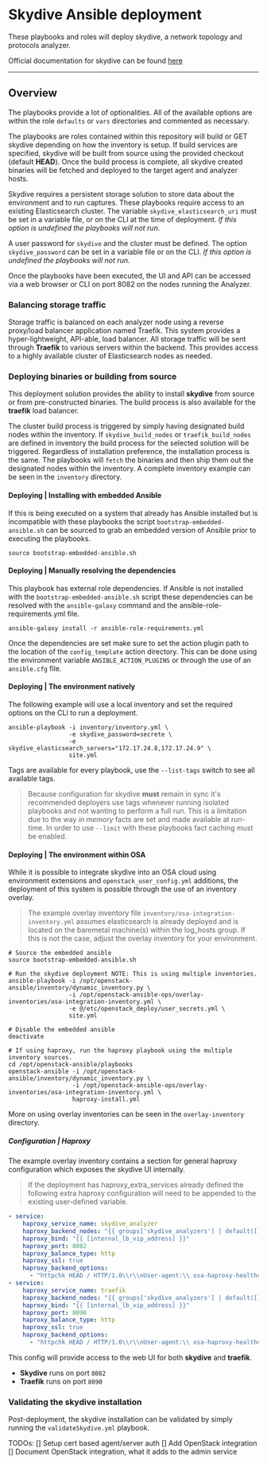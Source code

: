 # Skydive Ansible deployment

These playbooks and roles will deploy skydive, a network topology and protocols
analyzer.

Official documentation for skydive can be found [here](http://skydive.network/documentation/deployment#ansible)

----

## Overview

The playbooks provide a lot of optionalities. All of the available options are
within the role `defaults` or `vars` directories and commented as necessary.

The playbooks are roles contained within this repository will build or GET
skydive depending on how the inventory is setup. If build services are
specified, skydive will be built from source using the provided checkout
(default **HEAD**). Once the build process is complete, all skydive created
binaries will be fetched and deployed to the target agent and analyzer hosts.

Skydive requires a persistent storage solution to store data about the
environment and to run captures. These playbooks require access to an existing
Elasticsearch cluster. The variable `skydive_elasticsearch_uri` must be set in a
variable file, or on the CLI at the time of deployment. *If this option is
undefined the playbooks will not run*.

A user password for `skydive` and the cluster must be defined. The option
`skydive_password` can be set in a variable file or on the CLI. *If this
option is undefined the playbooks will not run.*

Once the playbooks have been executed, the UI and API can be accessed via a web
browser or CLI on port 8082 on the nodes running the Analyzer.

### Balancing storage traffic

Storage traffic is balanced on each analyzer node using a reverse proxy/load
balancer application named Traefik. This system provides a hyper-lightweight,
API-able, load balancer. All storage traffic will be sent through **Traefik**
to various servers within the backend. This provides access to a highly
available cluster of Elasticsearch nodes as needed.

### Deploying binaries or building from source

This deployment solution provides the ability to install **skydive** from
source or from pre-constructed binaries. The build process is also available
for the **traefik** load balancer.

The cluster build process is triggered by simply having designated build nodes
within the inventory. If `skydive_build_nodes` or `traefik_build_nodes` are
defined in inventory the build process for the selected solution will be
triggered. Regardless of installation preference, the installation process is
the same. The playbooks will `fetch` the binaries and then ship them out the
designated nodes within the inventory. A complete inventory example can be seen
in the `inventory` directory.

#### Deploying | Installing with embedded Ansible

If this is being executed on a system that already has Ansible installed but is
incompatible with these playbooks the script `bootstrap-embedded-ansible.sh`
can be sourced to grab an embedded version of Ansible prior to executing the
playbooks.

``` shell
source bootstrap-embedded-ansible.sh
```

#### Deploying | Manually resolving the dependencies

This playbook has external role dependencies. If Ansible is not installed with
the `bootstrap-embedded-ansible.sh` script these dependencies can be resolved
with the `ansible-galaxy` command and the ansible-role-requirements.yml file.

``` shell
ansible-galaxy install -r ansible-role-requirements.yml
```

Once the dependencies are set make sure to set the action plugin path to the
location of the `config_template` action directory. This can be done using the
environment variable `ANSIBLE_ACTION_PLUGINS` or through the use of an
`ansible.cfg` file.

#### Deploying | The environment natively

The following example will use a local inventory and set the required options
on the CLI to run a deployment.

``` shell
ansible-playbook -i inventory/inventory.yml \
                 -e skydive_password=secrete \
                 -e skydive_elasticsearch_servers="172.17.24.8,172.17.24.9" \
                 site.yml
```

Tags are available for every playbook, use the `--list-tags` switch to see all
available tags.

> Because configuration for skydive **must** remain in sync it's recommended
  deployers use tags whenever running isolated playbooks and not wanting to
  perform a full run. This is a limitation due to the way *in memory* facts
  are set and made available at run-time. In order to use `--limit` with
  these playbooks fact caching must be enabled.

#### Deploying | The environment within OSA

While it is possible to integrate skydive into an OSA cloud using environment
extensions and `openstack_user_config.yml` additions, the deployment of this
system is possible through the use of an inventory overlay.

> The example overlay inventory file `inventory/osa-integration-inventory.yml`
  assumes elasticsearch is already deployed and is located on the baremetal
  machine(s) within the log_hosts group. If this is not the case, adjust the
  overlay inventory for your environment.

``` shell
# Source the embedded ansible
source bootstrap-embedded-ansible.sh

# Run the skydive deployment NOTE: This is using multiple inventories.
ansible-playbook -i /opt/openstack-ansible/inventory/dynamic_inventory.py \
                 -i /opt/openstack-ansible-ops/overlay-inventories/osa-integration-inventory.yml \
                 -e @/etc/openstack_deploy/user_secrets.yml \
                 site.yml

# Disable the embedded ansible
deactivate

# If using haproxy, run the haproxy playbook using the multiple inventory sources.
cd /opt/openstack-ansible/playbooks
openstack-ansible -i /opt/openstack-ansible/inventory/dynamic_inventory.py \
                  -i /opt/openstack-ansible-ops/overlay-inventories/osa-integration-inventory.yml \
                  haproxy-install.yml
```

More on using overlay inventories can be seen in the `overlay-inventory`
directory.

##### Configuration | Haproxy

The example overlay inventory contains a section for general haproxy
configuration which exposes the skydive UI internally.

> If the deployment has haproxy_extra_services already defined the following
  extra haproxy configuration will need to be appended to the existing
  user-defined variable.

``` yaml
- service:
    haproxy_service_name: skydive_analyzer
    haproxy_backend_nodes: "{{ groups['skydive_analyzers'] | default([]) }}"
    haproxy_bind: "{{ [internal_lb_vip_address] }}"
    haproxy_port: 8082
    haproxy_balance_type: http
    haproxy_ssl: true
    haproxy_backend_options:
      - "httpchk HEAD / HTTP/1.0\\r\\nUser-agent:\\ osa-haproxy-healthcheck"
- service:
    haproxy_service_name: traefik
    haproxy_backend_nodes: "{{ groups['skydive_analyzers'] | default([]) }}"
    haproxy_bind: "{{ [internal_lb_vip_address] }}"
    haproxy_port: 8090
    haproxy_balance_type: http
    haproxy_ssl: true
    haproxy_backend_options:
      - "httpchk HEAD / HTTP/1.0\\r\\nUser-agent:\\ osa-haproxy-healthcheck"
```

This config will provide access to the web UI for both **skydive** and
**traefik**.

* **Skydive** runs on port `8082`
* **Traefik** runs on port `8090`

### Validating the skydive installation

Post-deployment, the skydive installation can be validated by simply running
the `validateSkydive.yml` playbook.

TODOs:
[] Setup cert based agent/server auth
[] Add OpenStack integration
[] Document OpenStack integration, what it adds to the admin service
